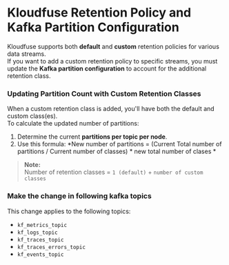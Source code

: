 Kloudfuse Retention Policy and Kafka Partition Configuration
============================================================

Kloudfuse supports both **default** and **custom** retention policies for various data streams.  
If you want to add a custom retention policy to specific streams, you must update the **Kafka partition configuration** to account for the additional retention class.

### Updating Partition Count with Custom Retention Classes

When a custom retention class is added, you'll have both the default and custom class(es).  
To calculate the updated number of partitions:

1. Determine the current **partitions per topic per node**.
2. Use this formula: *New number of partitions = (Current Total number of partitions / Current number of classes) * new total number of clases *
> **Note:**  
> Number of retention classes = `1 (default)` + `number of custom classes`

### Make the change in following kafka topics

This change applies to the following topics:

- `kf_metrics_topic`
- `kf_logs_topic`
- `kf_traces_topic`
- `kf_traces_errors_topic`
- `kf_events_topic`